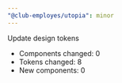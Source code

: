 ```yaml
---
"@club-employes/utopia": minor
---
```


Update design tokens

- Components changed: 0
- Tokens changed: 8
- New components: 0
